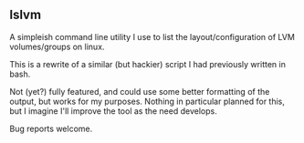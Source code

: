 ## lslvm

A simpleish command line utility I use to list the layout/configuration of LVM volumes/groups on linux.

This is a rewrite of a similar (but hackier) script I had previously written in bash.

Not (yet?) fully featured, and could use some better formatting of the output, but works for my purposes. Nothing in particular planned for this, but I imagine I'll improve the tool as the need develops.

Bug reports welcome.
